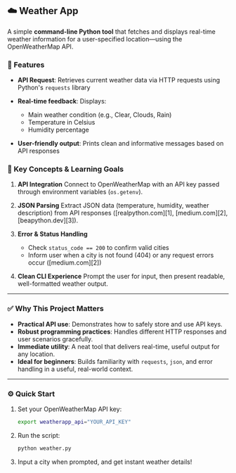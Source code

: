 ## ☁️ Weather App

A simple **command-line Python tool** that fetches and displays real-time weather information for a user-specified location—using the OpenWeatherMap API.

### 🌟 Features

* **API Request**: Retrieves current weather data via HTTP requests using Python's `requests` library
* **Real-time feedback**: Displays:

  * Main weather condition (e.g., Clear, Clouds, Rain)
  * Temperature in Celsius
  * Humidity percentage
* **User-friendly output**: Prints clean and informative messages based on API responses

### 🔑 Key Concepts & Learning Goals

1. **API Integration**
   Connect to OpenWeatherMap with an API key passed through environment variables (`os.getenv`).

2. **JSON Parsing**
   Extract JSON data (temperature, humidity, weather description) from API responses ([realpython.com][1], [medium.com][2], [beapython.dev][3]).

3. **Error & Status Handling**

   * Check `status_code == 200` to confirm valid cities
   * Inform user when a city is not found (404) or any request errors occur
     ([medium.com][2])

4. **Clean CLI Experience**
   Prompt the user for input, then present readable, well-formatted weather output.

---

### ✅ Why This Project Matters

* **Practical API use**: Demonstrates how to safely store and use API keys.
* **Robust programming practices**: Handles different HTTP responses and user scenarios gracefully.
* **Immediate utility**: A neat tool that delivers real-time, useful output for any location.
* **Ideal for beginners**: Builds familiarity with `requests`, `json`, and error handling in a useful, real-world context.

---

### ⚙️ Quick Start

1. Set your OpenWeatherMap API key:

   ```bash
   export weatherapp_api="YOUR_API_KEY"
   ```
2. Run the script:

   ```bash
   python weather.py
   ```
3. Input a city when prompted, and get instant weather details!



